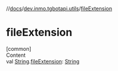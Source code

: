 //[docs](../../index.md)/[dev.inmo.tgbotapi.utils](index.md)/[fileExtension](file-extension.md)



# fileExtension  
[common]  
Content  
val [String](https://kotlinlang.org/api/latest/jvm/stdlib/kotlin/-string/index.html).[fileExtension](file-extension.md): [String](https://kotlinlang.org/api/latest/jvm/stdlib/kotlin/-string/index.html)  



